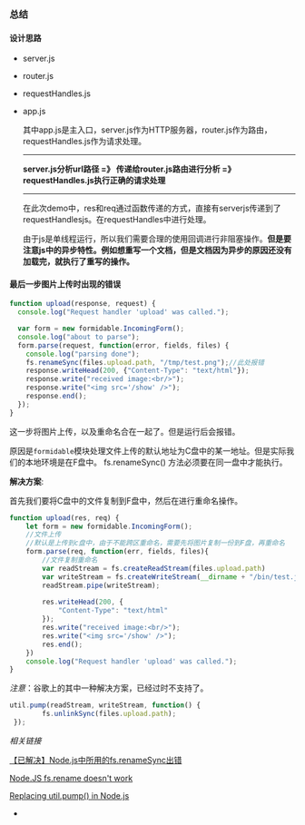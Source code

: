 ### 总结

#### 设计思路

- server.js

- router.js

- requestHandles.js

- app.js

  其中app.js是主入口，server.js作为HTTP服务器，router.js作为路由，requestHandles.js作为请求处理。

  ------

  **server.js分析url路径  =》 传递给router.js路由进行分析 =》 requestHandles.js执行正确的请求处理**

  ------

  在此次demo中，res和req通过函数传递的方式，直接有serverjs传递到了requestHandlesjs。在requestHandles中进行处理。

  由于js是单线程运行，所以我们需要合理的使用回调进行非阻塞操作。**但是要注意js中的异步特性。例如想重写一个文档，但是文档因为异步的原因还没有加载完，就执行了重写的操作。**

#### 最后一步图片上传时出现的错误

```javascript
function upload(response, request) {
  console.log("Request handler 'upload' was called.");

  var form = new formidable.IncomingForm();
  console.log("about to parse");
  form.parse(request, function(error, fields, files) {
    console.log("parsing done");
    fs.renameSync(files.upload.path, "/tmp/test.png");//此处报错
    response.writeHead(200, {"Content-Type": "text/html"});
    response.write("received image:<br/>");
    response.write("<img src='/show' />");
    response.end();
  });
}
```

这一步将图片上传，以及重命名合在一起了。但是运行后会报错。

原因是`formidable`模块处理文件上传的默认地址为C盘中的某一地址。但是实际我们的本地环境是在F盘中。 fs.renameSync() 方法必须要在同一盘中才能执行。

**解决方案**:

首先我们要将C盘中的文件复制到F盘中，然后在进行重命名操作。

```javascript
function upload(res, req) {
	let form = new formidable.IncomingForm();
	//文件上传   
	//默认是上传到c盘中，由于不能跨区重命名，需要先将图片复制一份到F盘，再重命名
	form.parse(req, function(err, fields, files){
		//文件复制重命名
        var readStream = fs.createReadStream(files.upload.path)
   		var writeStream = fs.createWriteStream(__dirname + "/bin/test.jpg");
   		readStream.pipe(writeStream);
      
		res.writeHead(200, {
			"Content-Type": "text/html"
		});
		res.write("received image:<br/>");
		res.write("<img src='/show' />");
		res.end();
	})
	console.log("Request handler 'upload' was called.");
}
```

*注意*：谷歌上的其中一种解决方案，已经过时不支持了。

```javascript
util.pump(readStream, writeStream, function() {
        fs.unlinkSync(files.upload.path);
 });
```

*相关链接*

[【已解决】Node.js中所用的fs.renameSync出错](http://www.crifan.com/node_js_use_fs_renamesync_error_exdev_cross_device_link_not_permitted/)

[Node.JS fs.rename doesn't work](http://stackoverflow.com/questions/12196163/node-js-fs-rename-doesnt-work)

[Replacing util.pump() in Node.js](http://stackoverflow.com/questions/16381454/replacing-util-pump-in-node-js)

- ​

